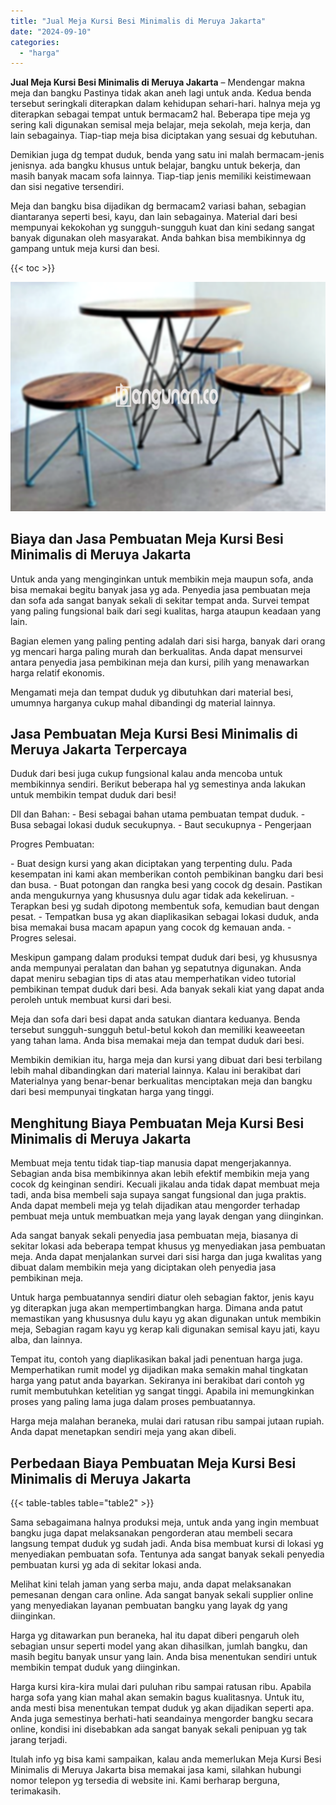 ```yaml
---
title: "Jual Meja Kursi Besi Minimalis di Meruya Jakarta"
date: "2024-09-10"
categories: 
  - "harga"
---
```


**Jual Meja Kursi Besi Minimalis di Meruya Jakarta** – Mendengar makna meja dan bangku Pastinya tidak akan aneh lagi untuk anda. Kedua benda tersebut seringkali diterapkan dalam kehidupan sehari-hari. halnya meja yg diterapkan sebagai tempat untuk bermacam2 hal. Beberapa tipe meja yg sering kali digunakan semisal meja belajar, meja sekolah, meja kerja, dan lain sebagainya. Tiap-tiap meja bisa diciptakan yang sesuai dg kebutuhan.

Demikian juga dg tempat duduk, benda yang satu ini malah bermacam-jenis jenisnya. ada bangku khusus untuk belajar, bangku untuk bekerja, dan masih banyak macam sofa lainnya. Tiap-tiap jenis memiliki keistimewaan dan sisi negative tersendiri.

Meja dan bangku bisa dijadikan dg bermacam2 variasi bahan, sebagian diantaranya seperti besi, kayu, dan lain sebagainya. Material dari besi mempunyai kekokohan yg sungguh-sungguh kuat dan kini sedang sangat banyak digunakan oleh masyarakat. Anda bahkan bisa membikinnya dg gampang untuk meja kursi dan besi.

{{< toc >}}

![Jual Meja Kursi Besi Minimalis di Meruya Jakarta](/images/jual-meja-besi-murah16.png)

## Biaya dan Jasa Pembuatan Meja Kursi Besi Minimalis di Meruya Jakarta

Untuk anda yang menginginkan untuk membikin meja maupun sofa, anda bisa memakai begitu banyak jasa yg ada. Penyedia jasa pembuatan meja dan sofa ada sangat banyak sekali di sekitar tempat anda. Survei tempat yang paling fungsional baik dari segi kualitas, harga ataupun keadaan yang lain.

Bagian elemen yang paling penting adalah dari sisi harga, banyak dari orang yg mencari harga paling murah dan berkualitas. Anda dapat mensurvei antara penyedia jasa pembikinan meja dan kursi, pilih yang menawarkan harga relatif ekonomis.

Mengamati meja dan tempat duduk yg dibutuhkan dari material besi, umumnya harganya cukup mahal dibandingi dg material lainnya.

## Jasa Pembuatan Meja Kursi Besi Minimalis di Meruya Jakarta Terpercaya

Duduk dari besi juga cukup fungsional kalau anda mencoba untuk membikinnya sendiri. Berikut beberapa hal yg semestinya anda lakukan untuk membikin tempat duduk dari besi!

Dll dan Bahan: - Besi sebagai bahan utama pembuatan tempat duduk. - Busa sebagai lokasi duduk secukupnya. - Baut secukupnya - Pengerjaan

Progres Pembuatan:

\- Buat design kursi yang akan diciptakan yang terpenting dulu. Pada kesempatan ini kami akan memberikan contoh pembikinan bangku dari besi dan busa. - Buat potongan dan rangka besi yang cocok dg desain. Pastikan anda mengukurnya yang khususnya dulu agar tidak ada kekeliruan. - Terapkan besi yg sudah dipotong membentuk sofa, kemudian baut dengan pesat. - Tempatkan busa yg akan diaplikasikan sebagai lokasi duduk, anda bisa memakai busa macam apapun yang cocok dg kemauan anda. - Progres selesai.

Meskipun gampang dalam produksi tempat duduk dari besi, yg khususnya anda mempunyai peralatan dan bahan yg sepatutnya digunakan. Anda dapat meniru sebagian tips di atas atau memperhatikan video tutorial pembikinan tempat duduk dari besi. Ada banyak sekali kiat yang dapat anda peroleh untuk membuat kursi dari besi.

Meja dan sofa dari besi dapat anda satukan diantara keduanya. Benda tersebut sungguh-sungguh betul-betul kokoh dan memiliki keaweeetan yang tahan lama. Anda bisa memakai meja dan tempat duduk dari besi.

Membikin demikian itu, harga meja dan kursi yang dibuat dari besi terbilang lebih mahal dibandingkan dari material lainnya. Kalau ini berakibat dari Materialnya yang benar-benar berkualitas menciptakan meja dan bangku dari besi mempunyai tingkatan harga yang tinggi.

## Menghitung Biaya Pembuatan Meja Kursi Besi Minimalis di Meruya Jakarta

Membuat meja tentu tidak tiap-tiap manusia dapat mengerjakannya. Sebagian anda bisa membikinnya akan lebih efektif membikin meja yang cocok dg keinginan sendiri. Kecuali jikalau anda tidak dapat membuat meja tadi, anda bisa membeli saja supaya sangat fungsional dan juga praktis. Anda dapat membeli meja yg telah dijadikan atau mengorder terhadap pembuat meja untuk membuatkan meja yang layak dengan yang diinginkan.

Ada sangat banyak sekali penyedia jasa pembuatan meja, biasanya di sekitar lokasi ada beberapa tempat khusus yg menyediakan jasa pembuatan meja. Anda dapat menjalankan survei dari sisi harga dan juga kwalitas yang dibuat dalam membikin meja yang diciptakan oleh penyedia jasa pembikinan meja.

Untuk harga pembuatannya sendiri diatur oleh sebagian faktor, jenis kayu yg diterapkan juga akan mempertimbangkan harga. Dimana anda patut memastikan yang khususnya dulu kayu yg akan digunakan untuk membikin meja, Sebagian ragam kayu yg kerap kali digunakan semisal kayu jati, kayu alba, dan lainnya.

Tempat itu, contoh yang diaplikasikan bakal jadi penentuan harga juga. Memperhatikan rumit model yg dijadikan maka semakin mahal tingkatan harga yang patut anda bayarkan. Sekiranya ini berakibat dari contoh yg rumit membutuhkan ketelitian yg sangat tinggi. Apabila ini memungkinkan proses yang paling lama juga dalam proses pembuatannya.

Harga meja malahan beraneka, mulai dari ratusan ribu sampai jutaan rupiah. Anda dapat menetapkan sendiri meja yang akan dibeli.

## Perbedaan Biaya Pembuatan Meja Kursi Besi Minimalis di Meruya Jakarta

{{< table-tables table="table2" >}}

Sama sebagaimana halnya produksi meja, untuk anda yang ingin membuat bangku juga dapat melaksanakan pengorderan atau membeli secara langsung tempat duduk yg sudah jadi. Anda bisa membuat kursi di lokasi yg menyediakan pembuatan sofa. Tentunya ada sangat banyak sekali penyedia pembuatan kursi yg ada di sekitar lokasi anda.

Melihat kini telah jaman yang serba maju, anda dapat melaksanakan pemesanan dengan cara online. Ada sangat banyak sekali supplier online yang menyediakan layanan pembuatan bangku yang layak dg yang diinginkan.

Harga yg ditawarkan pun beraneka, hal itu dapat diberi pengaruh oleh sebagian unsur seperti model yang akan dihasilkan, jumlah bangku, dan masih begitu banyak unsur yang lain. Anda bisa menentukan sendiri untuk membikin tempat duduk yang diinginkan.

Harga kursi kira-kira mulai dari puluhan ribu sampai ratusan ribu. Apabila harga sofa yang kian mahal akan semakin bagus kualitasnya. Untuk itu, anda mesti bisa menentukan tempat duduk yg akan dijadikan seperti apa. Anda juga semestinya berhati-hati seandainya mengorder bangku secara online, kondisi ini disebabkan ada sangat banyak sekali penipuan yg tak jarang terjadi.

Itulah info yg bisa kami sampaikan, kalau anda memerlukan Meja Kursi Besi Minimalis di Meruya Jakarta bisa memakai jasa kami, silahkan hubungi nomor telepon yg tersedia di website ini. Kami berharap berguna, terimakasih.
